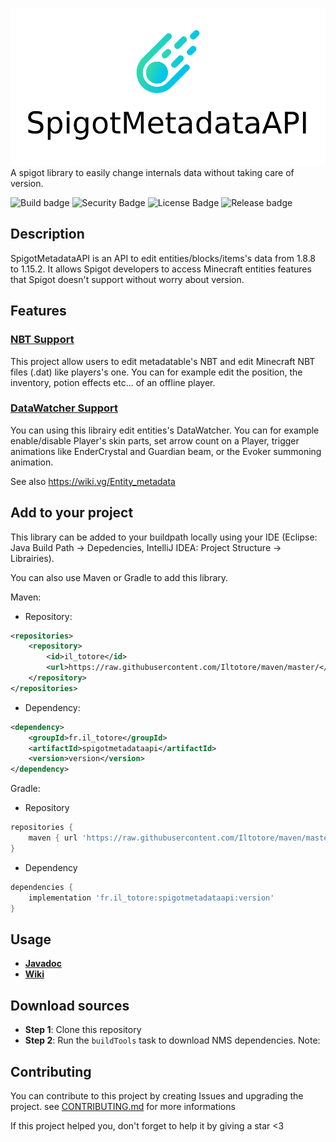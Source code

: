 
![Logo](logo.png)
A spigot library to easily change internals data without taking care of version.

![Build badge](https://img.shields.io/github/workflow/status/Iltotore/SpigotMetadataAPI/Java%20CI/master) ![Security Badge](https://snyk.io/test/github/Iltotore/SpigotMetadataAPI/badge.svg) ![License Badge](https://img.shields.io/github/license/Iltotore/SpigotMetadataAPI) ![Release badge](https://img.shields.io/github/v/release/Iltotore/SpigotMetadataAPI)

## Description
SpigotMetadataAPI is an API to edit entities/blocks/items's data from 1.8.8 to 1.15.2. It allows Spigot developers to access Minecraft entities features that Spigot doesn't support without worry about version.

## Features
### [NBT Support](https://github.com/Iltotore/SpigotMetadataAPI/wiki/NBT)
This project allow users to edit metadatable's NBT and edit Minecraft NBT files (.dat) like players's one. You can for example edit the position, the inventory, potion effects etc... of an offline player.

### [DataWatcher Support](https://github.com/Iltotore/SpigotMetadataAPI/wiki/DataWatcher)
You can using this librairy edit entities's DataWatcher. You can for example enable/disable Player's skin parts, set arrow count on a Player, trigger animations like EnderCrystal and Guardian beam, or the Evoker summoning animation.

See also https://wiki.vg/Entity_metadata

## Add to your project
This library can be added to your buildpath locally using your IDE (Eclipse: Java Build Path → Depedencies, IntelliJ IDEA: Project Structure → Librairies).

You can also use Maven or Gradle to add this library.

Maven:
- Repository:
```xml
<repositories>
	<repository>
		<id>il_totore</id>
		<url>https://raw.githubusercontent.com/Iltotore/maven/master/</url>
	</repository>
</repositories>
```
- Dependency:
```xml
<dependency>
	<groupId>fr.il_totore</groupId>
	<artifactId>spigotmetadataapi</artifactId>
	<version>version</version>
</dependency>
```

Gradle:
- Repository
```gradle
repositories {
	maven { url 'https://raw.githubusercontent.com/Iltotore/maven/master' }
}
```
- Dependency
```gradle
dependencies {
	implementation 'fr.il_totore:spigotmetadataapi:version'
}
```

## Usage
- [**Javadoc**](https://iltotore.github.io/SpigotMetadataAPI/javadoc/)
- [**Wiki**](https://github.com/Iltotore/SpigotMetadataAPI/wiki)

## Download sources
- **Step 1**: Clone this repository
- **Step 2**: Run the `buildTools` task to download NMS dependencies. Note:

## Contributing
You can contribute to this project by creating Issues and upgrading the project.
see [CONTRIBUTING.md](https://github.com/Iltotore/SpigotMetadataAPI/blob/master/CONTRIBUTING.md) for more informations


If this project helped you, don't forget to help it by giving a star <3
